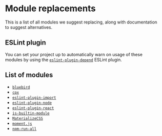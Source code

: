 # Module replacements

This is a list of all modules we suggest replacing, along with documentation
to suggest alternatives.

## ESLint plugin

You can set your project up to automatically warn on usage of these modules
by using the
[`eslint-plugin-depend`](https://github.com/es-tooling/eslint-plugin-depend)
ESLint plugin.

## List of modules

- [`bluebird`](./bluebird.md)
- [`cpx`](./cpx.md)
- [`eslint-plugin-import`](./eslint-plugin-import.md)
- [`eslint-plugin-node`](./eslint-plugin-node.md)
- [`eslint-plugin-react`](./eslint-plugin-react.md)
- [`is-builtin-module`](./is-builtin-module.md)
- [`MaterializeCSS`](./materialize-css.md)
- [`moment.js`](./momentjs.md)
- [`npm-run-all`](./npm-run-all.md)
